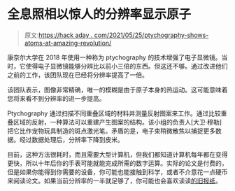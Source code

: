 # 全息照相以惊人的分辨率显示原子

> 原文:[https://hack aday . com/2021/05/25/ptychography-shows-atoms-at-amazing-revolution/](https://hackaday.com/2021/05/25/ptychography-shows-atoms-at-amazing-revolution/)

康奈尔大学在 2018 年使用一种称为 ptychography 的技术增强了电子显微镜。当时，它使得电子显微镜能够分辨比以前小三倍的东西。但这还不够。通过改进他们之前的工作，该团队现在已经将分辨率提高了一倍。

该团队表示，图像非常精确，唯一的模糊是由于原子本身的热运动。这可能意味着您将来看不到分辨率的进一步提高。

Ptychography 通过扫描不同重叠区域的材料并测量反射图案来工作。通过比较重叠区域的反射，一种算法可以重建产生图案的结构。该小组的负责人[大卫·穆勒]把它比作宠物玩具制造的斑点激光笔。矛盾的是，电子束稍微散焦以捕捉更多数据。经过数据处理后，分辨率下降到皮米。

目前，这种方法很耗时，而且需要大型计算机，但我们都知道计算机每年都在变得更快，所以十年后你的手表可能就能完成所需的数字运算。实际的论文是付费的，但是如果你能得到你需要的设备，你可能也能接触到科学，或者不介意花一点硬币来阅读论文。如果当前分辨率的一半就足够了，你可能也会喜欢读读[的旧报纸](https://news.cornell.edu/stories/2018/07/guinness-world-record-micro-view-hidden-worlds)。